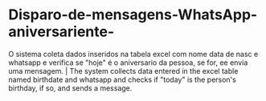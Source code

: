 # Disparo-de-mensagens-WhatsApp-aniversariente-
O sistema coleta dados inseridos na tabela excel com nome data de nasc e whatsapp e verifica se "hoje" é o aniversario da pessoa, se for, ee envia uma mensagem. | The system collects data entered in the excel table named birthdate and whatsapp and checks if "today" is the person's birthday, if so, and sends a message.
